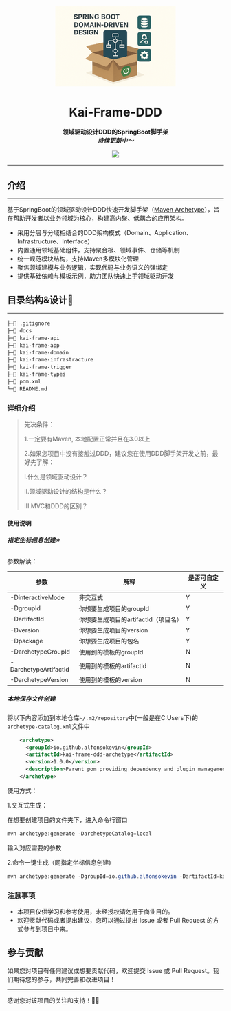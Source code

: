 

<p align="center">
    <a href="" target="_blank">
      <img src="./imgs/cover.png" width="280" />
    </a>
</p>
<h1 align="center">Kai-Frame-DDD</h1>
<p align="center"><strong>领域驱动设计DDD的SpringBoot脚手架<br><em>持续更新中～</em></strong></p>
<div align="center">
    <a href="https://github.com/AlfonsoKevin/Kai-Frame-DDD"><img src="https://img.shields.io/badge/github-项目地址-yellow.svg?style=plasticr"></a></div>



---



## 介绍

---

基于SpringBoot的领域驱动设计DDD快速开发脚手架（[Maven Archetype](https://maven.apache.org/archetype/maven-archetype-plugin/generate-mojo.html)），旨在帮助开发者以业务领域为核心，构建高内聚、低耦合的应用架构。

- 采用分层与分域相结合的DDD架构模式（Domain、Application、Infrastructure、Interface）
- 内置通用领域基础组件，支持聚合根、领域事件、仓储等机制
- 统一规范模块结构，支持Maven多模块化管理
- 聚焦领域建模与业务逻辑，实现代码与业务语义的强绑定
- 提供基础依赖与模板示例，助力团队快速上手领域驱动开发

## 目录结构&设计🚀

---



```txt
├─📄 .gitignore
├─📁 docs
├─📁 kai-frame-api
├─📁 kai-frame-app
├─📁 kai-frame-domain
├─📁 kai-frame-infrastracture
├─📁 kai-frame-trigger
├─📁 kai-frame-types
├─📄 pom.xml
└─📄 README.md
```



### 详细介绍

> 先决条件：
>
> 1.一定要有Maven, 本地配置正常并且在3.0以上
>
> 2.如果您项目中没有接触过DDD，建议您在使用DDD脚手架开发之前，最好先了解：
>
> Ⅰ.什么是领域驱动设计？
>
> Ⅱ.领域驱动设计的结构是什么？
>
> Ⅲ.MVC和DDD的区别？

####  使用说明

##### 指定坐标信息创建⭐

参数解读：

| 参数                  | 解释                                 | 是否可自定义 |
| --------------------- | ------------------------------------ | ------------ |
| -DinteractiveMode     | 非交互式                             | Y            |
| -DgroupId             | 你想要生成项目的groupId              | Y            |
| -DartifactId          | 你想要生成项目的artifactId（项目名） | Y            |
| -Dversion             | 你想要生成项目的version              | Y            |
| -Dpackage             | 你想要生成项目的包名                 | Y            |
| -DarchetypeGroupId    | 使用到的模板的groupId                | N            |
| -DarchetypeArtifactId | 使用到的模板的artifactId             | N            |
| -DarchetypeVersion    | 使用到的模板的version                | N            |

##### 本地保存文件创建

将以下内容添加到本地仓库`~/.m2/repository`中(一般是在C:Users下)的`archetype-catalog.xml`文件中

```xml
    <archetype>
      <groupId>io.github.alfonsokevin</groupId>
      <artifactId>kai-frame-ddd-archetype</artifactId>
      <version>1.0.0</version>
      <description>Parent pom providing dependency and plugin management for applications built with Maven</description>
    </archetype>
```

使用方式：

1.交互式生成：

在想要创建项目的文件夹下，进入命令行窗口

```java
mvn archetype:generate -DarchetypeCatalog=local
```

输入对应需要的参数

2.命令一键生成（同指定坐标信息创建)

```java
mvn archetype:generate -DgroupId=io.github.alfonsokevin -DartifactId=kai-ddd-test2 -Dversion=1.0.0 -Dpackage=io.github.alfonsokevin -DserverPort=8081 -DarchetypeGroupId=io.github.alfonsokevin -DarchetypeArtifactId=kai-frame-ddd-archetype -DarchetypeVersion=1.0.0 -DprofilesActive=dev -DinteractiveMode=false
```



### 注意事项

- 本项目仅供学习和参考使用，未经授权请勿用于商业目的。
- 欢迎贡献代码或者提出建议，您可以通过提出 Issue 或者 Pull Request 的方式参与到项目中来。

## 参与贡献

如果您对项目有任何建议或想要贡献代码，欢迎提交 Issue 或 Pull Request。我们期待您的参与，共同完善和改进项目！

---

感谢您对该项目的关注和支持！🕵️‍♀️
